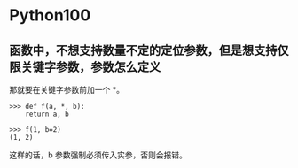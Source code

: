 # Python100



## 函数中，不想支持数量不定的定位参数，但是想支持仅限关键字参数，参数怎么定义

那就要在关键字参数前加一个 *。


```
>>> def f(a, *, b):
    return a, b

>>> f(1, b=2)
(1, 2)
```
这样的话，b 参数强制必须传入实参，否则会报错。